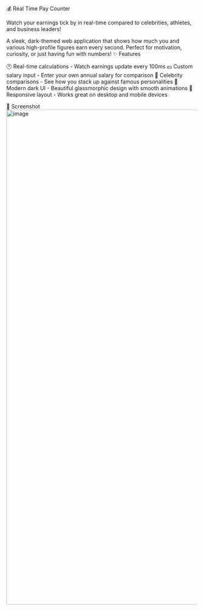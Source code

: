 💰 Real Time Pay Counter

Watch your earnings tick by in real-time compared to celebrities, athletes, and business leaders!

A sleek, dark-themed web application that shows how much you and various high-profile figures earn every second. Perfect for motivation, curiosity, or just having fun with numbers!
✨ Features

🕐 Real-time calculations - Watch earnings update every 100ms
💵 Custom salary input - Enter your own annual salary for comparison
🌟 Celebrity comparisons - See how you stack up against famous personalities
🎨 Modern dark UI - Beautiful glassmorphic design with smooth animations
📱 Responsive layout - Works great on desktop and mobile devices

🎯 Screenshot
<img width="2554" height="1300" alt="image" src="https://github.com/user-attachments/assets/4cb9c2d3-31ea-4b85-9220-e94246695d45" />
